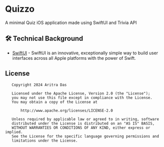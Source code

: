 # Quizzo

A minimal Quiz iOS application made using SwiftUI and Trivia API

## 🛠 Technical Background
- [SwiftUI](https://developer.apple.com/documentation/swiftui/) - SwiftUI is an innovative, exceptionally simple way to build user interfaces across all Apple platforms with the power of Swift.

## License
```
   Copyright 2024 Aritra Das

   Licensed under the Apache License, Version 2.0 (the "License");
   you may not use this file except in compliance with the License.
   You may obtain a copy of the License at

       http://www.apache.org/licenses/LICENSE-2.0

   Unless required by applicable law or agreed to in writing, software
   distributed under the License is distributed on an "AS IS" BASIS,
   WITHOUT WARRANTIES OR CONDITIONS OF ANY KIND, either express or implied.
   See the License for the specific language governing permissions and
   limitations under the License.
```
